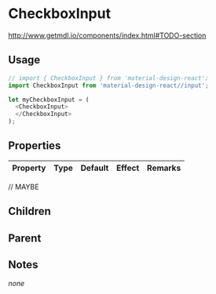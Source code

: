 # CheckboxInput

http://www.getmdl.io/components/index.html#TODO-section


## Usage

```javascript
// import { CheckboxInput } from 'material-design-react';
import CheckboxInput from 'material-design-react//input';

let myCheckboxInput = (
  <CheckboxInput>
  </CheckboxInput>
);
```



## Properties

Property | Type | Default | Effect | Remarks
-------- | -----| ------- | ------ | -------

// MAYBE


## Children

## Parent

[](..//README.md)


## Notes

*none*
